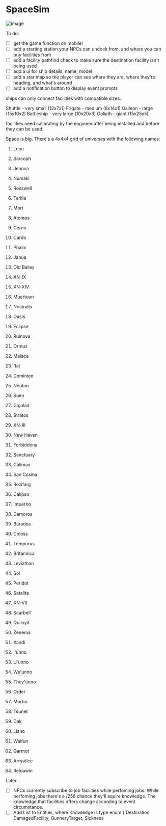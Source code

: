 # SpaceSim

![image](https://github.com/ThimbleFire/SpaceSim/assets/14812476/5d4e8c44-1746-4a81-b76a-d7b391440576)

To do:

* [ ] get the game function on mobile!
* [ ] add a starting station your NPCs can undock from, and where you can buy facilities from
* [ ] add a facility pathfind check to make sure the destination facility isn't being used
* [ ] add a ui for ship details, name, model
* [ ] add a star map so the player can see where they are, where they're heading, and what's around
* [ ] add a notification button to display event prompts

ships can only connect facilities with compatible sizes.

Shuttle - very small (12x7x1)
Frigate - medium (8x14x1)
Galleon - large (15x10x2)
Battleship - very large (10x20x3)
Goliath - giant (15x25x5)

facilities need calibrating by the engineer after being installed and before they can be used.


Space is big. There's a 4x4x4 grid of universes with the following names:

1. Leon
2. Sarcoph
3. Jenova
4. Numaki
5. Rosswell
6. Terilla
7. Mort
8. Atomos
9. Cerno
10. Cardo
11. Phalix
12. Janua
13. Old Bailey
14. XN-IX
15. XN-XIV
16. Muertuun

17. Nostralis
18. Oasis
19. Eclipse
20. Ruinova
21. Ormus
22. Malace
23. Ral
24. Dominion
25. Neuton
26. Suen
27. Gigalad
28. Stratos
29. XN-III
30. New Haven
31. Forbiddena
32. Sanctuary

33. Calimax
34. San Cosina
35. Rezifarg
36. Calipso
37. Intuerno
38. Damoros
39. Barados
40. Coloss
41. Temporus
42. Britannica
43. Leviathan
44. Sol
45. Peridot
46. Satalite
47. XN-VII
48. Scarbell

49. Quiloyd
50. Zenema
51. Xandi
52. I'unno
53. U'unno
54. We'unno
55. They'unno
56. Order
57. Morbo
58. Tsunet
59. Dak
60. Llano
61. Waifun
62. Garmot
63. Arryatlee
64. Reldawin

Later...

* [ ] NPCs currently subscribe to job facilities while perfoming jobs.
      While perfoming jobs there's a <rank>/256 chance they'll aquire knowledge.
      The knowledge that facilities offers change according to event circumstance.
* [ ] Add List<Knowledge> to Entities, where Knowledge is type enum { Destination, DamagedFacility, GunneryTarget, Sickness 
